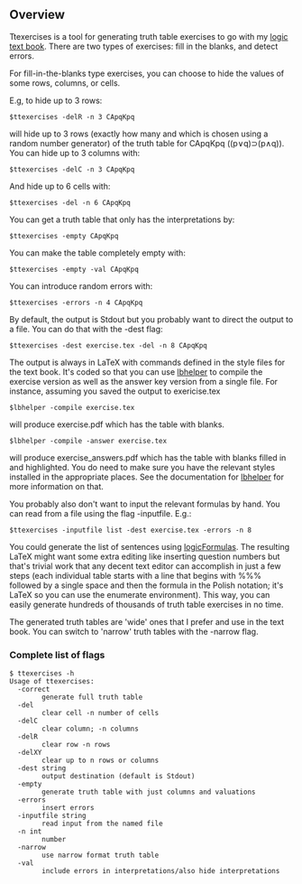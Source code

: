## Overview

Ttexercises is a tool for generating truth table exercises to go with my [logic text book](https://github.com/adamay909/logicbook). There are two types of exercises: fill in the blanks, and detect errors.

For fill-in-the-blanks type exercises, you can choose to hide the values of some rows, columns, or cells.

E.g, to hide up to 3 rows:

	$ttexercises -delR -n 3 CApqKpq

will hide up to 3 rows (exactly how many and which is chosen using a random number generator) of the truth table for CApqKpq ((p∨q)⊃(p∧q)). You can hide up to 3 columns with:

	$ttexercises -delC -n 3 CApqKpq

And hide up to 6 cells with:

	$ttexercises -del -n 6 CApqKpq

You can get a truth table that only has the interpretations by:

	$ttexercises -empty CApqKpq

You can make the table completely empty with:

	$ttexercises -empty -val CApqKpq

You can introduce random errors with:

	$ttexercises -errors -n 4 CApqKpq

By default, the output is Stdout but you probably want to direct the output to a file. You can do that with the -dest flag:

	$ttexercises -dest exercise.tex -del -n 8 CApqKpq

The output is always in LaTeX with commands defined in the style files for the text book. It's coded so that you can use [lbhelper](https://github.com/adamay909/logicTools/tree/main/lbhelper) to compile the exercise version as well as the answer key version from a single file. For instance, assuming you saved the output to exericise.tex

	$lbhelper -compile exercise.tex

will produce exercise.pdf which has the table with blanks.

	$lbhelper -compile -answer exercise.tex

will produce exercise\_answers.pdf which has the table with blanks filled in and highlighted. You do need to make sure you have the relevant styles installed in the appropriate places. See the documentation for [lbhelper](https://github.com/adamay909/logicTools/tree/main/lbhelper) for more information on that.

You probably also don't want to input the relevant formulas by hand. You can read from a file using the flag -inputfile. E.g.:

	$ttexercises -inputfile list -dest exercise.tex -errors -n 8

You could generate the list of sentences using [logicFormulas](https://github.com/adamay909/logicTools/tree/main/logicFormulas). The resulting LaTeX might want some extra editing like inserting question numbers but that's trivial work that any decent text editor can accomplish in just a few steps (each individual table starts with a line that begins with %%% followed by a single space and then the formula in the Polish notation; it's LaTeX so you can use the enumerate environment). This way, you can easily generate hundreds of thousands of truth table exercises in no time.

The generated truth tables are 'wide' ones that I prefer and use in the text book. You can switch to 'narrow' truth tables with the -narrow flag.

### Complete list of flags

	$ ttexercises -h
	Usage of ttexercises:
	  -correct
	    	generate full truth table
	  -del
	    	clear cell -n number of cells
	  -delC
	    	clear column; -n columns
	  -delR
	    	clear row -n rows
	  -delXY
	    	clear up to n rows or columns
	  -dest string
	    	output destination (default is Stdout)
	  -empty
	    	generate truth table with just columns and valuations
	  -errors
	    	insert errors
	  -inputfile string
	    	read input from the named file
	  -n int
	    	number
	  -narrow
	    	use narrow format truth table
	  -val
	    	include errors in interpretations/also hide interpretations


